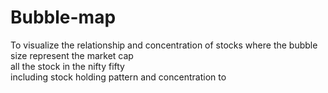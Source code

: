 # Bubble-map
To visualize the relationship and concentration of stocks
where the bubble size represent the market cap
<br>
all the stock in the nifty fifty <br>
including stock holding pattern and concentration to
